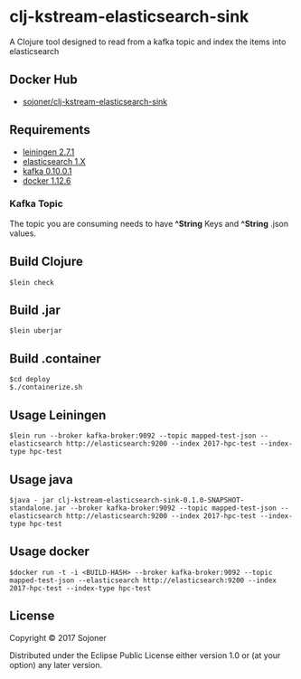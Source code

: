 # clj-kstream-elasticsearch-sink

A Clojure tool designed to read from a kafka topic and index the
items into elasticsearch

## Docker Hub

* [sojoner/clj-kstream-elasticsearch-sink](https://hub.docker.com/r/sojoner/clj-kstream-elasticsearch-sink/) 

## Requirements

* [leiningen 2.7.1](https://leiningen.org/)
* [elasticsearch 1.X](https://www.elastic.co/)
* [kafka 0.10.0.1](http://kafka.apache.org) 
* [docker 1.12.6](https://www.docker.com/)

### Kafka Topic

The topic you are consuming needs to have **^String** Keys and **^String** .json values.  

## Build Clojure
    
    $lein check

## Build .jar

    $lein uberjar

## Build .container
    
    $cd deploy
    $./containerize.sh

## Usage Leiningen

    $lein run --broker kafka-broker:9092 --topic mapped-test-json --elasticsearch http://elasticsearch:9200 --index 2017-hpc-test --index-type hpc-test

## Usage java

    $java - jar clj-kstream-elasticsearch-sink-0.1.0-SNAPSHOT-standalone.jar --broker kafka-broker:9092 --topic mapped-test-json --elasticsearch http://elasticsearch:9200 --index 2017-hpc-test --index-type hpc-test

## Usage docker

    $docker run -t -i <BUILD-HASH> --broker kafka-broker:9092 --topic mapped-test-json --elasticsearch http://elasticsearch:9200 --index 2017-hpc-test --index-type hpc-test


## License

Copyright © 2017 Sojoner

Distributed under the Eclipse Public License either version 1.0 or (at
your option) any later version.
